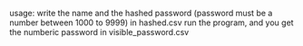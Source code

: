 usage:
write the name and the hashed password (password must be a number between 1000 to 9999) in hashed.csv
run the program, and you get the numberic password in visible_password.csv
